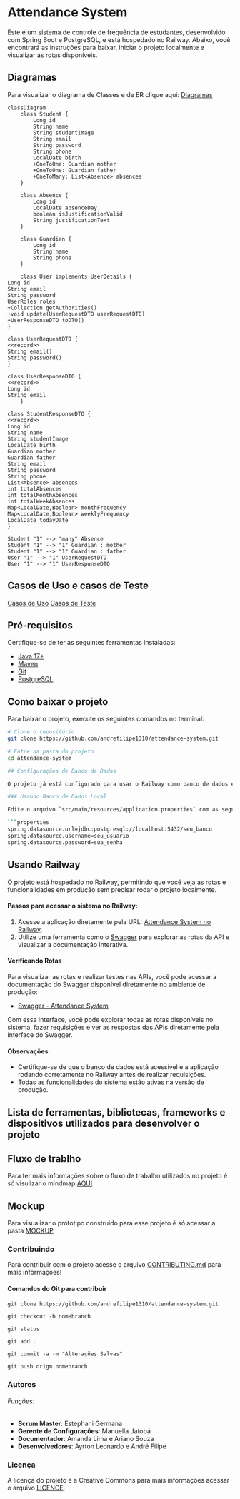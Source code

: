 # Attendance System

Este é um sistema de controle de frequência de estudantes, desenvolvido com Spring Boot e PostgreSQL, e está hospedado no Railway. Abaixo, você encontrará as instruções para baixar, iniciar o projeto localmente e visualizar as rotas disponíveis.

## Diagramas
Para visualizar o diagrama de Classes e de ER clique aqui: [Diagramas](https://github.com/andrefilipe1310/attendance-system/blob/development/ionicattendancedocs/models/classes/Diaramas.pdf)

```mermaid
classDiagram
    class Student {
        Long id
        String name
        String studentImage
        String email
        String password
        String phone
        LocalDate birth
        +OneToOne: Guardian mother
        +OneToOne: Guardian father
        +OneToMany: List<Absence> absences
    }

    class Absence {
        Long id
        LocalDate absenceDay
        boolean isJustificationValid
        String justificationText
    }

    class Guardian {
        Long id
        String name
        String phone
    }

    class User implements UserDetails {
Long id
String email
String password
UserRoles roles
+Collection getAuthorities()
+void update(UserRequestDTO userRequestDTO)
+UserResponseDTO toDTO()
}

class UserRequestDTO {
<<record>>
String email()
String password()
}

class UserResponseDTO {
<<record>>
Long id
String email
    }

class StudentResponseDTO {
<<record>>
Long id
String name
String studentImage
LocalDate birth
Guardian mother
Guardian father
String email
String password
String phone
List<Absence> absences
int totalAbsences
int totalMonthAbsences
int totalWeekAbsences
Map<LocalDate,Boolean> monthFrequency
Map<LocalDate,Boolean> weeklyFrequency
LocalDate todayDate
}

Student "1" --> "many" Absence
Student "1" --> "1" Guardian : mother
Student "1" --> "1" Guardian : father
User "1" --> "1" UserRequestDTO
User "1" --> "1" UserResponseDTO

```
## Casos de Uso e casos de Teste

[Casos de Uso](https://github.com/andrefilipe1310/attendance-system/blob/development/ionicattendancedocs/usecase/Casos%20de%20uso.pdf)
[Casos de Teste](https://github.com/andrefilipe1310/attendance-system/blob/development/ionicattendancedocs/usecase/Casos%20de%20Teste.pdf)

## Pré-requisitos

Certifique-se de ter as seguintes ferramentas instaladas:
- [Java 17+](https://www.oracle.com/java/technologies/javase-jdk17-downloads.html)
- [Maven](https://maven.apache.org/download.cgi)
- [Git](https://git-scm.com/)
- [PostgreSQL](https://www.postgresql.org/download/)

## Como baixar o projeto

Para baixar o projeto, execute os seguintes comandos no terminal:

```bash
# Clone o repositório
git clone https://github.com/andrefilipe1310/attendance-system.git

# Entre na pasta do projeto
cd attendance-system

## Configurações de Banco de Dados

O projeto já está configurado para usar o Railway como banco de dados em produção, mas caso queira rodar localmente, você pode configurar o `application.properties` para apontar para o seu próprio banco PostgreSQL.

### Usando Banco de Dados Local

Edite o arquivo `src/main/resources/application.properties` com as seguintes configurações:

```properties
spring.datasource.url=jdbc:postgresql://localhost:5432/seu_banco
spring.datasource.username=seu_usuario
spring.datasource.password=sua_senha
```
## Usando Railway

O projeto está hospedado no Railway, permitindo que você veja as rotas e funcionalidades em produção sem precisar rodar o projeto localmente.

#### Passos para acessar o sistema no Railway:

1. Acesse a aplicação diretamente pela URL: [Attendance System no Railway](https://attendance-system-production.up.railway.app).
2. Utilize uma ferramenta como o [Swagger](http://attendance-system-production.up.railway.app/swagger-ui.html) para explorar as rotas da API e visualizar a documentação interativa.

#### Verificando Rotas

Para visualizar as rotas e realizar testes nas APIs, você pode acessar a documentação do Swagger disponível diretamente no ambiente de produção:

- [Swagger - Attendance System](http://attendance-system-production.up.railway.app/swagger-ui.html)

Com essa interface, você pode explorar todas as rotas disponíveis no sistema, fazer requisições e ver as respostas das APIs diretamente pela interface do Swagger.

#### Observações

- Certifique-se de que o banco de dados está acessível e a aplicação rodando corretamente no Railway antes de realizar requisições.
- Todas as funcionalidades do sistema estão ativas na versão de produção.

## Lista de ferramentas, bibliotecas, frameworks e dispositivos utilizados para desenvolver o projeto

## Fluxo de trablho

Para ter mais informações sobre o fluxo de trabalho utilizados no projeto é só visulizar o mindmap [AQUI](https://github.com/andrefilipe1310/attendance-system/tree/development/ionicattendancedocs/models/mindmap)

## Mockup 

Para visualizar o prótotipo construido para esse projeto é só acessar a pasta [MOCKUP](https://github.com/andrefilipe1310/attendance-system/tree/development/ionicattendancedocs/models/mockup)

### Contribuindo

Para contribuir com o projeto acesse o arquivo [CONTRIBUTING.md](https://github.com/andrefilipe1310/attendance-system/blob/development/CONTRIBUTING.md)
para mais informações!

#### Comandos do Git para contribuir

````
git clone https://github.com/andrefilipe1310/attendance-system.git

git checkout -b nomebranch

git status

git add .

git commit -a -m "Alterações Salvas"

git push origm nomebranch
`````

### Autores

###### Funções:

- **Scrum Master**: Estephani Germana 
- **Gerente de Configurações**: Manuella Jatobá
- **Documentador**: Amanda Lima e Ariano Souza
- **Desenvolvedores**: Ayrton Leonardo e André Filipe 

### Licença

A licença do projeto é a Creative Commons para mais informações acessar o arquivo [LICENCE](https://github.com/andrefilipe1310/attendance-system/blob/development/LICENSE).


